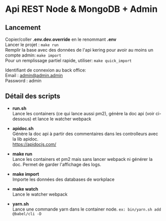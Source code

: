 # Api REST Node & MongoDB + Admin

## Lancement
Copier/coller **.env.dev.override** en le renommant **.env**<br>
Lancer le projet : `make run` <br>
Remplir la base avec des données de l'api kering pour avoir au moins un compte admin: `make import`<br>
Pour un remplissage partiel rapide, utiliser: `make quick_import`

Identifiant de connexion au back office:<br>
Email : admin@admin.admin<br/>
Password : admin

## Détail des scripts
- **run.sh**<br>
  Lance les containers (ce qui lance aussi pm2), génère la doc api (voir ci-dessous) et lance le watcher webpack


- **apidoc.sh**<br>
  Génère la doc api à partir des commentaires dans les controlleurs avec la lib apidoc.<br>
  https://apidocjs.com/


- **make run**<br>
  Lance les containers et pm2 mais sans lancer webpack ni générer la doc. Permet de garder l'affichage des logs.

- **make import**<br>
  Importe les données des databases de workplace

- **make watch**<br>
  Lance le watcher webpack

- **yarn.sh**<br>
  Lance une commande yarn dans le container node. `ex: bin/yarn.sh add @babel/cli -D`
